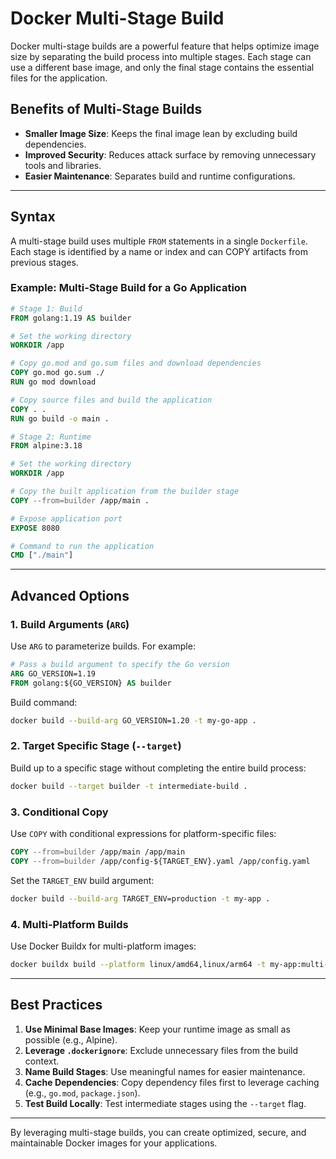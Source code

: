 # Docker Multi-Stage Build

Docker multi-stage builds are a powerful feature that helps optimize image size by separating the build process into multiple stages. Each stage can use a different base image, and only the final stage contains the essential files for the application.

## Benefits of Multi-Stage Builds
- **Smaller Image Size**: Keeps the final image lean by excluding build dependencies.
- **Improved Security**: Reduces attack surface by removing unnecessary tools and libraries.
- **Easier Maintenance**: Separates build and runtime configurations.

---

## Syntax
A multi-stage build uses multiple `FROM` statements in a single `Dockerfile`. Each stage is identified by a name or index and can COPY artifacts from previous stages.

### Example: Multi-Stage Build for a Go Application
```dockerfile
# Stage 1: Build
FROM golang:1.19 AS builder

# Set the working directory
WORKDIR /app

# Copy go.mod and go.sum files and download dependencies
COPY go.mod go.sum ./
RUN go mod download

# Copy source files and build the application
COPY . .
RUN go build -o main .

# Stage 2: Runtime
FROM alpine:3.18

# Set the working directory
WORKDIR /app

# Copy the built application from the builder stage
COPY --from=builder /app/main .

# Expose application port
EXPOSE 8080

# Command to run the application
CMD ["./main"]
```

---

## Advanced Options

### 1. **Build Arguments (`ARG`)**
Use `ARG` to parameterize builds. For example:
```dockerfile
# Pass a build argument to specify the Go version
ARG GO_VERSION=1.19
FROM golang:${GO_VERSION} AS builder
```
Build command:
```bash
docker build --build-arg GO_VERSION=1.20 -t my-go-app .
```

### 2. **Target Specific Stage (`--target`)**
Build up to a specific stage without completing the entire build process:
```bash
docker build --target builder -t intermediate-build .
```

### 3. **Conditional Copy**
Use `COPY` with conditional expressions for platform-specific files:
```dockerfile
COPY --from=builder /app/main /app/main
COPY --from=builder /app/config-${TARGET_ENV}.yaml /app/config.yaml
```
Set the `TARGET_ENV` build argument:
```bash
docker build --build-arg TARGET_ENV=production -t my-app .
```

### 4. **Multi-Platform Builds**
Use Docker Buildx for multi-platform images:
```bash
docker buildx build --platform linux/amd64,linux/arm64 -t my-app:multi-platform .
```

---

## Best Practices
1. **Use Minimal Base Images**: Keep your runtime image as small as possible (e.g., Alpine).
2. **Leverage `.dockerignore`**: Exclude unnecessary files from the build context.
3. **Name Build Stages**: Use meaningful names for easier maintenance.
4. **Cache Dependencies**: Copy dependency files first to leverage caching (e.g., `go.mod`, `package.json`).
5. **Test Build Locally**: Test intermediate stages using the `--target` flag.

---

By leveraging multi-stage builds, you can create optimized, secure, and maintainable Docker images for your applications.
